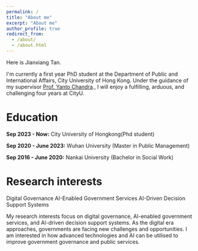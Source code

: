 ```yaml
---
permalink: /
title: "About me"
excerpt: "About me"
author_profile: true
redirect_from: 
  - /about/
  - /about.html
---
```

Here is Jianxiang Tan.

I'm currently a first year PhD student at the Department of Public and International Affairs, City University of Hong Kong. 
Under the guidance of my supervisor [Prof. Yanto Chandra](https://scholars.cityu.edu.hk/en/persons/yanto-chandra(2be9ef32-a451-459d-a67a-b52b93451de8).html)., I will enjoy a fulfilling, arduous, and challenging four years at CityU.


# Education 
**Sep 2023 - Now:** City University of Hongkong(Phd student)

**Sep 2020 - June 2023:**  Wuhan University (Master in Public Management)

**Sep 2016 - June 2020:**  Nankai University (Bachelor in Social Work)


# Research interests
Digital Governance
AI-Enabled Government Services
AI-Driven Decision Support Systems

My research interests focus on digital governance, AI-enabled government services, and AI-driven decision support systems. 
As the digital era approaches, governments are facing new challenges and opportunities. 
I am interested in how advanced technologies and AI can be utilised to improve government governance and public services.
 




